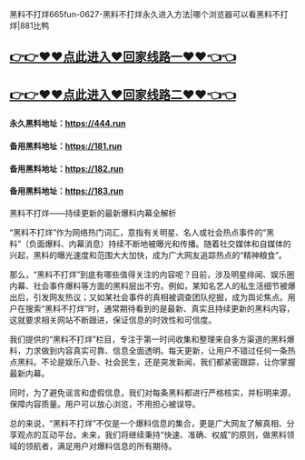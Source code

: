 黑料不打烊665fun-0627-黑料不打烊永久进入方法|哪个浏览器可以看黑料不打烊|881比鸭

## [👉👉♥♥点此进入♥回家线路一♥♥👈👈](https://unpkg.com/182run/index.html)
## [👉👉♥♥点此进入♥回家线路二♥♥👈👈](https://unpkg.com/182-1run/index.html)

#### 永久黑料地址：https://444.run
#### 备用黑料地址：https://181.run
#### 备用黑料地址：https://182.run
#### 备用黑料地址：https://183.run

黑料不打烊——持续更新的最新爆料内幕全解析

“黑料不打烊”作为网络热门词汇，意指有关明星、名人或社会热点事件的“黑料”（负面爆料、内幕消息）持续不断地被曝光和传播。随着社交媒体和自媒体的兴起，黑料的曝光速度和范围大大加快，成为广大网友追踪热点的“精神粮食”。

那么，“黑料不打烊”到底有哪些值得关注的内容呢？目前，涉及明星绯闻、娱乐圈内幕、社会事件爆料等方面的黑料层出不穷。例如，某知名艺人的私生活细节被爆出后，引发网友热议；又如某社会事件的真相被调查团队挖掘，成为舆论焦点。用户在搜索“黑料不打烊”时，通常期待看到的是最新、真实且持续更新的黑料内容，这就要求相关网站不断跟进，保证信息的时效性和可信度。

我们提供的“黑料不打烊”栏目，专注于第一时间收集和整理来自多方渠道的黑料爆料，力求做到内容真实可靠、信息全面透明。每天更新，让用户不错过任何一条热点黑料。不论是娱乐八卦、社会民生，还是突发新闻，我们都紧密跟踪，让你掌握最新内幕。

同时，为了避免谣言和虚假信息，我们对每条黑料都进行严格核实，并标明来源，保障内容质量。用户可以放心浏览，不用担心被误导。

总的来说，“黑料不打烊”不仅是一个爆料信息的集合，更是广大网友了解真相、分享观点的互动平台。未来，我们将继续秉持“快速、准确、权威”的原则，做黑料领域的领航者，满足用户对爆料信息的所有期待。
